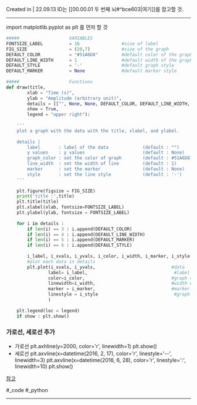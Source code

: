 Created in | 22.09.13
ID는 [[00.00.01 두 번째 뇌#^bce603|여기]]를 참고할 것.

---
import matplotlib.pyplot as plt
를 먼저 할 것

```python
#####                   VARIABLES
FONTSIZE_LABEL          = 16                #size of label
FIG_SIZE                = (20,7)            #size of the graph
DEFAULT_COLOR           = "#51A6D8"         #default color of the graph
DEFAULT_LINE_WIDTH      = 1                 #default width of the graph line
DEFAULT_STYLE           = '-'               #default graph style
DEFAULT_MARKER          = None              #default marker style
  
#####                   Functions
def draw(title,
        xlab = "Time (s)",
        ylab = "Amplitude (arbitrary unit)",
        details = [["", None, None, DEFAULT_COLOR, DEFAULT_LINE_WIDTH, DEFAULT_MARKER, DEFAULT_STYLE]],
        show = True,
        legend = "upper right"):
  
    '''
    plot a graph with the data with the title, xlabel, and ylabel.
  
    details |
        label       : label of the data             (default : "")          x values    : x values                      (default : None)
        y values    : y values                      (default : None)
        graph_color : set the color of graph        (default : #51A6D8)
        line_width  : set the width of line         (default : 1)
        marker      : set the marker                (default : None)
        style       : set the line style            (default : '-')
    '''
  
    plt.figure(figsize = FIG_SIZE)
    print('title :',title)
    plt.title(title)
    plt.xlabel(xlab, fontsize=FONTSIZE_LABEL)
    plt.ylabel(ylab, fontsize = FONTSIZE_LABEL)
  
    for i in details :
        if len(i) == 3 : i.append(DEFAULT_COLOR)
        if len(i) == 4 : i.append(DEFAULT_LINE_WIDTH)
        if len(i) == 5 : i.append(DEFAULT_MARKER)
        if len(i) == 6 : i.append(DEFAULT_STYLE)
  
        i_label, i_xvals, i_yvals, i_color, i_width, i_marker, i_style = i
        #plot each data in details
        plt.plot(i_xvals, i_yvals,                             #data
                label= i_label,                                 #label
                color=i_color,                                 #graph color
                linewidth=i_width,                             #width of line
                marker = i_marker,                             #marker
                linestyle = i_style                             #graph style
                )
  
    plt.legend(loc = legend)
    if show : plt.show()
```


### 가로선, 세로선 추가
- 가로선
plt.axhline(y=2000, color='r', linewidth=1)
plt.show()
- 세로선
plt.axvline(x=datetime(2016, 2, 17), color='r', linestyle='--', linewidth=3)
plt.axvline(x=datetime(2016, 6, 28), color='r', linestyle=':', linewidth=10)
plt.show()

[참고](https://financedata.github.io/posts/matplotlib_hline_and_vline.html)

#_code  #_python 

---
